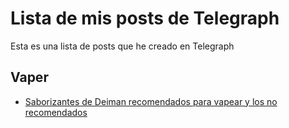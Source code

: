 # Lista de mis posts de Telegraph

Esta es una lista de posts que he creado en Telegraph

## Vaper

- [Saborizantes de Deiman recomendados para vapear y los no recomendados](https://telegra.ph/Saborizantes-de-Deiman-recomendados-para-vapear-y-los-no-recomendados-09-25-2)
